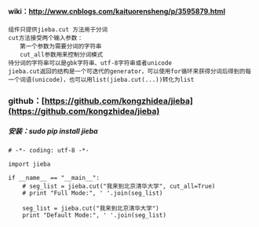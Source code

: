 #### wiki：http://www.cnblogs.com/kaituorensheng/p/3595879.html

```
组件只提供jieba.cut 方法用于分词
cut方法接受两个输入参数：
　　第一个参数为需要分词的字符串
　　cut_all参数用来控制分词模式
待分词的字符串可以是gbk字符串、utf-8字符串或者unicode
jieba.cut返回的结构是一个可迭代的generator，可以使用for循环来获得分词后得到的每一个词语(unicode)，也可以用list(jieba.cut(...))转化为list

```

### github：[https://github.com/kongzhidea/jieba](https://github.com/kongzhidea/jieba)


##### 安装：sudo  pip install jieba

```
# -*- coding: utf-8 -*-

import jieba

if __name__ == "__main__":
    # seg_list = jieba.cut("我来到北京清华大学", cut_all=True)
    # print "Full Mode:", ' '.join(seg_list)

    seg_list = jieba.cut("我来到北京清华大学")
    print "Default Mode:", ' '.join(seg_list)
```